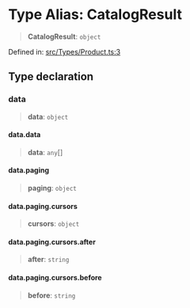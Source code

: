 # Type Alias: CatalogResult

> **CatalogResult**: `object`

Defined in: [src/Types/Product.ts:3](https://github.com/Fokusdotid/Baileys/blob/982cc5b3c62bfc7b56d2f8f8427b6c1a2dda856f/src/Types/Product.ts#L3)

## Type declaration

### data

> **data**: `object`

#### data.data

> **data**: `any`[]

#### data.paging

> **paging**: `object`

#### data.paging.cursors

> **cursors**: `object`

#### data.paging.cursors.after

> **after**: `string`

#### data.paging.cursors.before

> **before**: `string`
